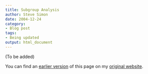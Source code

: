 ```yaml
---
title: Subgroup Analysis
author: Steve Simon
date: 2004-12-24
category:
- Blog post
tags:
- Being updated
output: html_document
---
```


(To be added)

<!---More--->

You can find an [earlier version](http://www.pmean.com/04/SubgroupAnalysis.html) of this page on my [original website](http://www.pmean.com/original_site.html).
